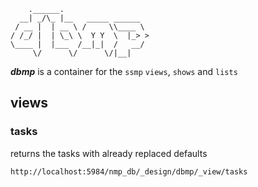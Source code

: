 ```
    .______.                   
  __| _/\_ |__   _____ ______  
 / __ |  | __ \ /     \\____ \ 
/ /_/ |  | \_\ \  Y Y  \  |_> >
\____ |  |___  /__|_|  /   __/ 
     \/      \/      \/|__|    

```


___dbmp___ is a container for the ```ssmp``` 
```views```, ```shows``` and ```lists```

## views
### tasks

returns the tasks with already replaced defaults

```
http://localhost:5984/nmp_db/_design/dbmp/_view/tasks
```

